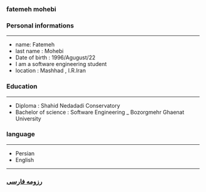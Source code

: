 
### fatemeh mohebi


### Personal informations

---
+ name: Fatemeh
+ last name : Mohebi
+ Date of birth : 1996/Agugust/22
+ I am a software engineering student
+ location : Mashhad , I.R.Iran


### Education

---
+ Diploma : Shahid Nedadadi Conservatory
+ Bachelor of science : Software Engineering
_ Bozorgmehr Ghaenat University

### language

---
+ Persian
+ English

--- 
### [رزومه فارسی](resume-fa.md)
